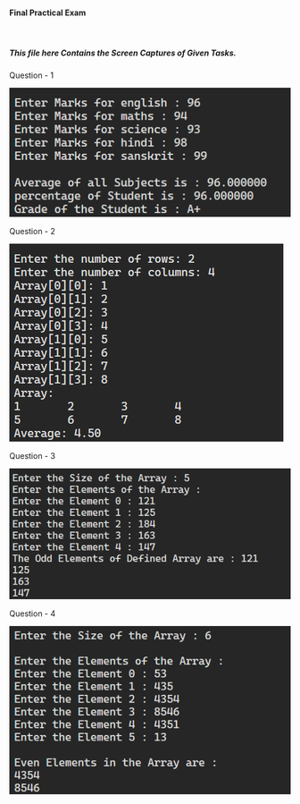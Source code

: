 <h4>Final Practical Exam</h4> <br>
<h5>This file here Contains the Screen Captures of Given Tasks.</h5>


<p>Question - 1</p>
<img src="Screenshots\Q1.png">

<p>Question - 2</p>
<img src="Screenshots\Q2.png">

<p>Question - 3</p>
<img src="Screenshots\Q3.png">

<p>Question - 4</p>
<img src="Screenshots\Q4.png">